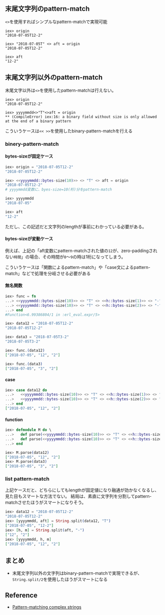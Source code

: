 ## 末尾文字列のpattern-match

`<>`を使用すればシンプルなpattern-matchで実現可能

```
iex> origin
"2018-07-05T12-2"

iex> "2018-07-05T" <> aft = origin
"2018-07-05T12-2"

iex> aft
"12-2"
```

## 末尾文字列以外のpattern-match

末尾文字以外は`<>`を使用したpattern-matchは行えない。

```elxiir
iex> origin
"2018-07-05T12-2"

iex> yyyymmdd<>"T"<>aft = origin
** (CompileError) iex:16: a binary field without size is only allowed at the end of a binary pattern
```

こういうケースは`<< >>`を使用したbinary-pattern-matchを行える

### binery-pattern-match
#### bytes-sizeが固定ケース

```elixir
iex> origin = "2018-07-05T12-2"
"2018-07-05T12-2"

iex> <<yyyymmdd::bytes-size(10)>> <> "T" <> aft = origin
"2018-07-05T12-2"
# yyyymmdd変数に、byes-size=10(桁)分をpattern-match

iex> yyyymmdd
"2018-07-05"

iex> aft
"12-2"
```

ただし、この記述だと文字列のlengthが事前にわかっている必要がある。

#### bytes-sizeが変動ケース

例えば、上記の「aft変数にpattern-matchされた値の`12`が、zero-paddingされない`時間`」の場合、その時間が`0`〜`9`の時は1桁になってしまう。

こういうケースは「関数によるpattern-match」や「case文によるpattern-match」などで処理を分岐させる必要がある

#### 無名関数

```elixir
iex> func = fn
...> <<yyyymmdd::bytes-size(10)>> <> "T" <> <<h::bytes-size(1)>> <> "-" <> <<mm::bytes-size(1)>> -> [yyyymmdd, h, mm]
...> <<yyyymmdd::bytes-size(10)>> <> "T" <> <<h::bytes-size(2)>> <> "-" <> <<mm::bytes-size(1)>> -> [yyyymmdd, h, mm]
...> end
#Function<6.99386804/1 in :erl_eval.expr/5>

iex> data12 = "2018-07-05T12-2"
"2018-07-05T12-2"

iex> data3 = "2018-07-05T3-2"
"2018-07-05T3-2"

iex> func.(data12)
["2018-07-05", "12", "2"]

iex> func.(data3)
["2018-07-05", "3", "2"]
```


#### case
````elixir
iex> case data12 do
...>   <<yyyymmdd::bytes-size(10)>> <> "T" <> <<h::bytes-size(1)>> <> "-" <> <<mm::bytes-size(1)>> -> [yyyymmdd, h, mm]
...>   <<yyyymmdd::bytes-size(10)>> <> "T" <> <<h::bytes-size(2)>> <> "-" <> <<mm::bytes-size(1)>> -> [yyyymmdd, h, mm]
...> end
["2018-07-05", "12", "2"]
````

#### function

```elixir
iex> defmodule M do \
...>   def parse(<<yyyymmdd::bytes-size(10)>> <> "T" <> <<h::bytes-size(1)>> <> "-" <> <<mm::bytes-size(1)>>), do: [yyyymmdd, h, mm]
...>   def parse(<<yyyymmdd::bytes-size(10)>> <> "T" <> <<h::bytes-size(2)>> <> "-" <> <<mm::bytes-size(1)>>), do: [yyyymmdd, h, mm]
...> end

iex> M.parse(data12)
["2018-07-05", "12", "2"]
iex> M.parse(data3)
["2018-07-05", "3", "2"]
```

### list pattern-match

上記ケースだと、どちらにしてもlengthが固定値になり融通が効かなくなるし、見た目もスマートな方法でない。
結局は、素直に文字列を分割してpattern-matchさせたほうがスマートになりそう。

```elixir
iex> data12 = "2018-07-05T12-2"
"2018-07-05T12-2"
iex> [yyyymmdd, aft] = String.split(data12, "T")
["2018-07-05", "12-2"]
iex> [h, m] = String.split(aft, "-")
["12", "2"]
iex> [yyyymmdd, h, m]
["2018-07-05", "12", "2"]
```

## まとめ
- 末尾文字列以外の文字列はbinary-pattern-matchで実現できるが、`String.split/2`を使用したほうがスマートになる

## Reference

- [Pattern-matching complex strings](https://thepugautomatic.com/2016/01/pattern-matching-complex-strings/)
